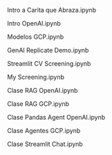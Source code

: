 Intro a Carita que Abraza.ipynb

Intro OpenAI.ipynb

Modelos GCP.ipynb

GenAI Replicate Demo.ipynb

Streamlit CV Screening.ipynb

My Screening.ipynb

Clase RAG OpenAI.ipynb

Clase RAG GCP.ipynb

Clase Pandas Agent OpenAI.ipynb

Clase Agentes GCP.ipynb

Clase Streamlit Chat.ipynb
